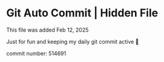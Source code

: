 # Git Auto Commit | Hidden File

This file was added Feb 12, 2025

Just for fun and keeping my daily git commit active 🤪

commit number: 514691

